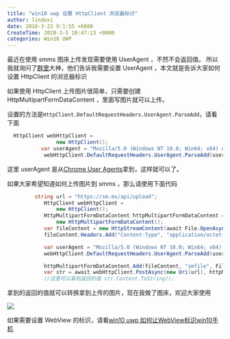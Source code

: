 ```yaml
---
title: "win10 uwp 设置 HttpClient 浏览器标识"
author: lindexi
date: 2018-3-22 9:1:55 +0800
CreateTime: 2020-3-5 10:47:13 +0800
categories: Win10 UWP
---
```


最近在使用 smms 图床上传发现需要使用 UserAgent ，不然不会返回值。
所以我就询问了[群里](https://t.me/smms_images)大神，他们告诉我需要设置 UserAgent ，本文就是告诉大家如何设置 HttpClient 的浏览器标识

<!--more-->


<!-- csdn -->

如果使用 HttpClient 上传图片很简单，只需要创建 HttpMultipartFormDataContent ，里面写图片就可以上传。

设置的方法是`HttpClient.DefaultRequestHeaders.UserAgent.ParseAdd`，请看下面

```csharp
  HttpClient webHttpClient =
                new HttpClient();
           var userAgent = "Mozilla/5.0 (Windows NT 10.0; Win64; x64) AppleWebKit/537.36 (KHTML, like Gecko) Chrome/60.0.3112.113 Safari/537.36";
            webHttpClient.DefaultRequestHeaders.UserAgent.ParseAdd(userAgent);              
```

这里 userAgent 是从[Chrome User Agents](https://developers.whatismybrowser.com/useragents/explore/software_name/chrome/ )拿到，这样就可以了。

如果大家希望知道如何上传图片到 smms ，那么请使用下面代码

```csharp
         string url = "https://sm.ms/api/upload";
            HttpClient webHttpClient =
                new HttpClient();
            HttpMultipartFormDataContent httpMultipartFormDataContent =
                new HttpMultipartFormDataContent();
            var fileContent = new HttpStreamContent(await File.OpenAsync(FileAccessMode.Read));
            fileContent.Headers.Add("Content-Type", "application/octet-stream");

            var userAgent = "Mozilla/5.0 (Windows NT 10.0; Win64; x64) AppleWebKit/537.36 (KHTML, like Gecko) Chrome/60.0.3112.113 Safari/537.36";
            webHttpClient.DefaultRequestHeaders.UserAgent.ParseAdd(userAgent);

            httpMultipartFormDataContent.Add(fileContent, "smfile", File.Name);
            var str = await webHttpClient.PostAsync(new Uri(url), httpMultipartFormDataContent);
            //这里可以拿到返回的值 str.Content.ToString();
```

拿到的返回的值就可以转换拿到上传的图片，现在我做了图床，欢迎大家使用

![](https://i.loli.net/2018/03/22/5ab30077c2c09.jpg)

如果需要设置 WebView 的标识，请看[win10 uwp 如何让WebView标识win10手机](http://blog.csdn.net/lindexi_gd/article/details/51820950 )

